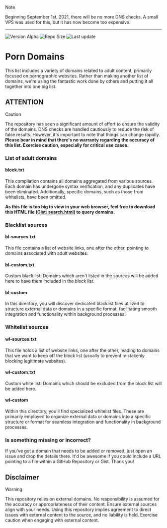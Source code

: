 > [!NOTE]
> Beginning September 1st, 2021, there will be no more DNS checks. A small VPS was used for this, but it has now become too expensive.

---

![Version Alpha](https://img.shields.io/badge/version-alpha-blue?style=flat-square) ![Repo Size](https://img.shields.io/github/repo-size/Bon-Appetit/porn-domains?style=flat-square&logo=github&label=Repo%20Size) ![Last update](https://img.shields.io/badge/dynamic/json?url=https%3A%2F%2Fapi.github.com%2Frepos%2FBon-Appetit%2Fporn-domains%2Fcommits%3Fpath%3Dblock.txt%26page%3D1%26per_page%3D1&query=%24%5B0%5D.commit.author.date&style=flat-square&logo=github&label=Last%20update
)

# Porn Domains
This list includes a variety of domains related to adult content, primarily focused on pornographic websites. Rather than making another list of domains, we're using the fantastic work done by others and putting it all together into one big list.

## ATTENTION
> [!CAUTION]
> The repository has seen a significant amount of effort to ensure the validity of the domains. DNS checks are handled cautiously to reduce the risk of false results. However, it's important to note that things can change rapidly. **Please bear in mind that there's no warranty regarding the accuracy of this list. Exercise caution, especially for critical use cases.**

### List of adult domains

#### block.txt
This compilation contains all domains aggregated from various sources. Each domain has undergone syntax verification, and any duplicates have been eliminated. Additionally, specific domains, such as those from whitelists, have been omitted.

**As this file is too big to view in your web browser, feel free to download this HTML file ([Gist: search.html](https://gist.github.com/CodeAlDente/ee033860b0963b34ed107e95102870f7#file-search-html)) to query domains.**

### Blacklist sources

#### bl-sources.txt
This file contains a list of website links, one after the other, pointing to domains associated with adult websites.

#### bl-custom.txt
Custom black list: Domains which aren't listed in the sources will be added here to have them included in the block list.

#### bl-custom
In this directory, you will discover dedicated blacklist files utilized to structure external data or domains in a specific format, facilitating smooth integration and functionality within background processes.

### Whitelist sources

#### wl-sources.txt
This file holds a list of website links, one after the other, leading to domains that we want to keep off the block list (usually to prevent mistakenly blocking legitimate websites).

#### wl-custom.txt
Custom white list: Domains which should be excluded from the block list will be added here.

#### wl-custom
Within this directory, you'll find specialized whitelist files. These are primarily employed to organize external data or domains into a specific structure or format for seamless integration and functionality in background processes.

### Is something missing or incorrect?
If you've got a domain that needs to be added or removed, just open an issue and drop the details there. It'd be awesome if you could include a URL pointing to a file within a GitHub Repository or Gist. Thank you!

## Disclaimer
> [!WARNING]
> This repository relies on external domains. No responsibility is assumed for the accuracy or appropriateness of their content. Ensure external sources align with your needs. Using this repository implies agreement to direct issues with external content to the source, and no liability is held. Exercise caution when engaging with external content.